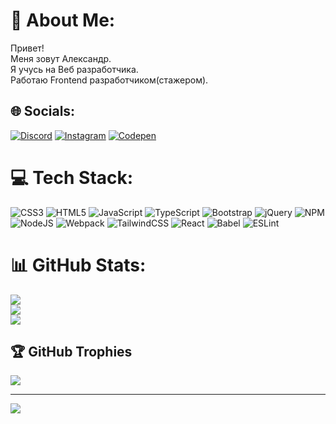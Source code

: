 # 💫 About Me:
Привет!<br>Меня зовут Александр.<br>Я учусь на Веб разработчика.<br>Работаю Frontend разработчиком(стажером).


## 🌐 Socials:
[![Discord](https://img.shields.io/badge/Discord-%237289DA.svg?logo=discord&logoColor=white)](https://discord.gg/alexanderkonovalov_fs54) [![Instagram](https://img.shields.io/badge/Instagram-%23E4405F.svg?logo=Instagram&logoColor=white)](https://instagram.com/@alex_de_facto) [![Codepen](https://img.shields.io/badge/Codepen-000000?style=for-the-badge&logo=codepen&logoColor=white)](https://codepen.io/@alexdefacto) 

# 💻 Tech Stack:
![CSS3](https://img.shields.io/badge/css3-%231572B6.svg?style=for-the-badge&logo=css3&logoColor=white) ![HTML5](https://img.shields.io/badge/html5-%23E34F26.svg?style=for-the-badge&logo=html5&logoColor=white) ![JavaScript](https://img.shields.io/badge/javascript-%23323330.svg?style=for-the-badge&logo=javascript&logoColor=%23F7DF1E) ![TypeScript](https://img.shields.io/badge/typescript-%23007ACC.svg?style=for-the-badge&logo=typescript&logoColor=white) ![Bootstrap](https://img.shields.io/badge/bootstrap-%23563D7C.svg?style=for-the-badge&logo=bootstrap&logoColor=white) ![jQuery](https://img.shields.io/badge/jquery-%230769AD.svg?style=for-the-badge&logo=jquery&logoColor=white) ![NPM](https://img.shields.io/badge/NPM-%23000000.svg?style=for-the-badge&logo=npm&logoColor=white) ![NodeJS](https://img.shields.io/badge/node.js-6DA55F?style=for-the-badge&logo=node.js&logoColor=white) ![Webpack](https://img.shields.io/badge/webpack-%238DD6F9.svg?style=for-the-badge&logo=webpack&logoColor=black) ![TailwindCSS](https://img.shields.io/badge/tailwindcss-%2338B2AC.svg?style=for-the-badge&logo=tailwind-css&logoColor=white) ![React](https://img.shields.io/badge/react-%2320232a.svg?style=for-the-badge&logo=react&logoColor=%2361DAFB) ![Babel](https://img.shields.io/badge/Babel-F9DC3e?style=for-the-badge&logo=babel&logoColor=black) ![ESLint](https://img.shields.io/badge/ESLint-4B3263?style=for-the-badge&logo=eslint&logoColor=white)
# 📊 GitHub Stats:
![](https://github-readme-stats.vercel.app/api?username=AlexKonovalov12&theme=gotham&hide_border=true&include_all_commits=true&count_private=false)<br/>
![](https://github-readme-streak-stats.herokuapp.com/?user=AlexKonovalov12&theme=gotham&hide_border=true)<br/>
![](https://github-readme-stats.vercel.app/api/top-langs/?username=AlexKonovalov12&theme=gotham&hide_border=true&include_all_commits=true&count_private=false&layout=compact)

## 🏆 GitHub Trophies
![](https://github-profile-trophy.vercel.app/?username=AlexKonovalov12&theme=tokyonight&no-frame=false&no-bg=false&margin-w=4)

---
[![](https://visitcount.itsvg.in/api?id=AlexKonovalov12&icon=2&color=0)](https://visitcount.itsvg.in)

<!-- Proudly created with GPRM ( https://gprm.itsvg.in ) -->
